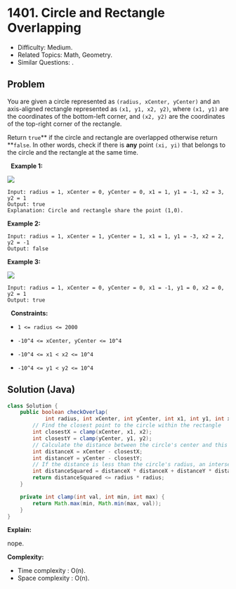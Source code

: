# 1401. Circle and Rectangle Overlapping

- Difficulty: Medium.
- Related Topics: Math, Geometry.
- Similar Questions: .

## Problem

You are given a circle represented as ```(radius, xCenter, yCenter)``` and an axis-aligned rectangle represented as ```(x1, y1, x2, y2)```, where ```(x1, y1)``` are the coordinates of the bottom-left corner, and ```(x2, y2)``` are the coordinates of the top-right corner of the rectangle.

Return ```true```** if the circle and rectangle are overlapped otherwise return **```false```. In other words, check if there is **any** point ```(xi, yi)``` that belongs to the circle and the rectangle at the same time.

 
**Example 1:**

![](https://assets.leetcode.com/uploads/2020/02/20/sample_4_1728.png)

```
Input: radius = 1, xCenter = 0, yCenter = 0, x1 = 1, y1 = -1, x2 = 3, y2 = 1
Output: true
Explanation: Circle and rectangle share the point (1,0).
```

**Example 2:**

```
Input: radius = 1, xCenter = 1, yCenter = 1, x1 = 1, y1 = -3, x2 = 2, y2 = -1
Output: false
```

**Example 3:**

![](https://assets.leetcode.com/uploads/2020/02/20/sample_2_1728.png)

```
Input: radius = 1, xCenter = 0, yCenter = 0, x1 = -1, y1 = 0, x2 = 0, y2 = 1
Output: true
```

 
**Constraints:**


	
- ```1 <= radius <= 2000```
	
- ```-10^4 <= xCenter, yCenter <= 10^4```
	
- ```-10^4 <= x1 < x2 <= 10^4```
	
- ```-10^4 <= y1 < y2 <= 10^4```



## Solution (Java)

```java
class Solution {
    public boolean checkOverlap(
            int radius, int xCenter, int yCenter, int x1, int y1, int x2, int y2) {
        // Find the closest point to the circle within the rectangle
        int closestX = clamp(xCenter, x1, x2);
        int closestY = clamp(yCenter, y1, y2);
        // Calculate the distance between the circle's center and this closest point
        int distanceX = xCenter - closestX;
        int distanceY = yCenter - closestY;
        // If the distance is less than the circle's radius, an intersection occurs
        int distanceSquared = distanceX * distanceX + distanceY * distanceY;
        return distanceSquared <= radius * radius;
    }

    private int clamp(int val, int min, int max) {
        return Math.max(min, Math.min(max, val));
    }
}
```

**Explain:**

nope.

**Complexity:**

* Time complexity : O(n).
* Space complexity : O(n).

